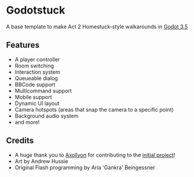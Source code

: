 # Godotstuck
 A base template to make Act 2 Homestuck-style walkarounds in [Godot 3.5](https://godotengine.org/download/archive/3.5-stable/)

## Features
- A player controller
- Room switching
- Interaction system
- Queueable dialog
- BBCode support
- Multicommand support
- Mobile support
- Dynamic UI layout
- Camera hotspots (areas that snap the camera to a specific point)
- Background audio system
- and more!

## Credits
- A huge thank you to [Axollyon](https://github.com/axollyon) for contributing to the [initial project](https://github.com/Sharkalien/Godot-YOU-THERE.-BOY.-Walkaround)!
- Art by Andrew Hussie
- Original Flash programming by Aria 'Gankra' Beingessner
